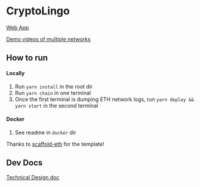 # CryptoLingo

[Web App](https://cryptolingo.netlify.app/)

[Demo videos of multiple networks](https://www.youtube.com/watch?v=QvjtdN9-rXA&list=PL4GOnlnOJjYLRFMw1FBhKMOOMeXmJafXn)

## How to run
#### Locally
1. Run `yarn install` in the root dir
2. Run `yarn chain` in one terminal
3. Once the first terminal is dumping ETH network logs, run `yarn deploy && yarn start` in the second terminal
#### Docker
1. See readme in `docker` dir

Thanks to [scaffold-eth](https://github.com/scaffold-eth/scaffold-eth) for the template!

## Dev Docs
[Technical Design doc](https://docs.google.com/document/d/1gAmn7V9PMnOSJFKDBoo6Bk9CBrQplZUeqGedVKhFdmw/edit?usp=sharing)
